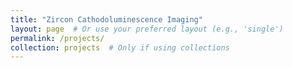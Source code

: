 ```yaml
---
title: "Zircon Cathodoluminescence Imaging"
layout: page  # Or use your preferred layout (e.g., 'single')
permalink: /projects/
collection: projects  # Only if using collections
---
```

